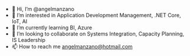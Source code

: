 - 👋 Hi, I’m @angelmanzano
- 👀 I’m interested in Application Development Management, .NET Core, IoT, AI
- 🌱 I’m currently learning BI, Azure
- 💞️ I’m looking to collaborate on Systems Integration, Capacity Planning, IS Leadership
- 📫 How to reach me angelmanzano@hotmail.com

<!---
angelmanzano/angelmanzano is a ✨ special ✨ repository because its `README.md` (this file) appears on your GitHub profile.
You can click the Preview link to take a look at your changes.
--->
